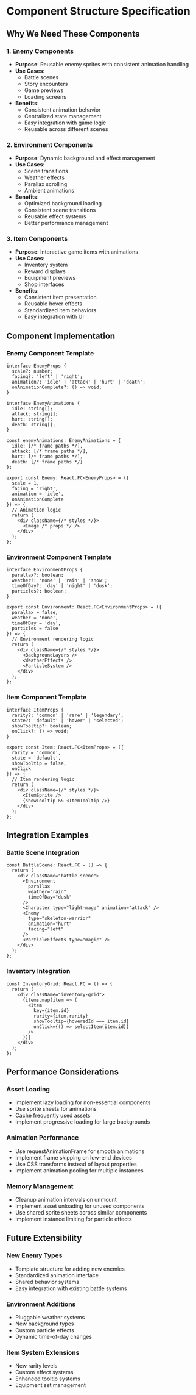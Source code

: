 # Component Structure Specification

## Why We Need These Components

### 1. Enemy Components
- **Purpose**: Reusable enemy sprites with consistent animation handling
- **Use Cases**:
  - Battle scenes
  - Story encounters
  - Game previews
  - Loading screens
- **Benefits**:
  - Consistent animation behavior
  - Centralized state management
  - Easy integration with game logic
  - Reusable across different scenes

### 2. Environment Components
- **Purpose**: Dynamic background and effect management
- **Use Cases**:
  - Scene transitions
  - Weather effects
  - Parallax scrolling
  - Ambient animations
- **Benefits**:
  - Optimized background loading
  - Consistent scene transitions
  - Reusable effect systems
  - Better performance management

### 3. Item Components
- **Purpose**: Interactive game items with animations
- **Use Cases**:
  - Inventory system
  - Reward displays
  - Equipment previews
  - Shop interfaces
- **Benefits**:
  - Consistent item presentation
  - Reusable hover effects
  - Standardized item behaviors
  - Easy integration with UI

## Component Implementation

### Enemy Component Template
```tsx
interface EnemyProps {
  scale?: number;
  facing?: 'left' | 'right';
  animation?: 'idle' | 'attack' | 'hurt' | 'death';
  onAnimationComplete?: () => void;
}

interface EnemyAnimations {
  idle: string[];
  attack: string[];
  hurt: string[];
  death: string[];
}

const enemyAnimations: EnemyAnimations = {
  idle: [/* frame paths */],
  attack: [/* frame paths */],
  hurt: [/* frame paths */],
  death: [/* frame paths */]
};

export const Enemy: React.FC<EnemyProps> = ({
  scale = 1,
  facing = 'right',
  animation = 'idle',
  onAnimationComplete
}) => {
  // Animation logic
  return (
    <div className={/* styles */}>
      <Image /* props */ />
    </div>
  );
};
```

### Environment Component Template
```tsx
interface EnvironmentProps {
  parallax?: boolean;
  weather?: 'none' | 'rain' | 'snow';
  timeOfDay?: 'day' | 'night' | 'dusk';
  particles?: boolean;
}

export const Environment: React.FC<EnvironmentProps> = ({
  parallax = false,
  weather = 'none',
  timeOfDay = 'day',
  particles = false
}) => {
  // Environment rendering logic
  return (
    <div className={/* styles */}>
      <BackgroundLayers />
      <WeatherEffects />
      <ParticleSystem />
    </div>
  );
};
```

### Item Component Template
```tsx
interface ItemProps {
  rarity?: 'common' | 'rare' | 'legendary';
  state?: 'default' | 'hover' | 'selected';
  showTooltip?: boolean;
  onClick?: () => void;
}

export const Item: React.FC<ItemProps> = ({
  rarity = 'common',
  state = 'default',
  showTooltip = false,
  onClick
}) => {
  // Item rendering logic
  return (
    <div className={/* styles */}>
      <ItemSprite />
      {showTooltip && <ItemTooltip />}
    </div>
  );
};
```

## Integration Examples

### Battle Scene Integration
```tsx
const BattleScene: React.FC = () => {
  return (
    <div className="battle-scene">
      <Environment 
        parallax 
        weather="rain" 
        timeOfDay="dusk" 
      />
      <Character type="light-mage" animation="attack" />
      <Enemy 
        type="skeleton-warrior" 
        animation="hurt"
        facing="left" 
      />
      <ParticleEffects type="magic" />
    </div>
  );
};
```

### Inventory Integration
```tsx
const InventoryGrid: React.FC = () => {
  return (
    <div className="inventory-grid">
      {items.map(item => (
        <Item
          key={item.id}
          rarity={item.rarity}
          showTooltip={hoveredId === item.id}
          onClick={() => selectItem(item.id)}
        />
      ))}
    </div>
  );
};
```

## Performance Considerations

### Asset Loading
- Implement lazy loading for non-essential components
- Use sprite sheets for animations
- Cache frequently used assets
- Implement progressive loading for large backgrounds

### Animation Performance
- Use requestAnimationFrame for smooth animations
- Implement frame skipping on low-end devices
- Use CSS transforms instead of layout properties
- Implement animation pooling for multiple instances

### Memory Management
- Cleanup animation intervals on unmount
- Implement asset unloading for unused components
- Use shared sprite sheets across similar components
- Implement instance limiting for particle effects

## Future Extensibility

### New Enemy Types
- Template structure for adding new enemies
- Standardized animation interface
- Shared behavior systems
- Easy integration with existing battle systems

### Environment Additions
- Pluggable weather systems
- New background types
- Custom particle effects
- Dynamic time-of-day changes

### Item System Extensions
- New rarity levels
- Custom effect systems
- Enhanced tooltip systems
- Equipment set management
